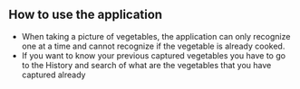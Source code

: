 ## How to use the application
-	When taking a picture of vegetables, the application can only recognize one at a time and cannot recognize if the vegetable is already cooked.
-	If you want to know your previous captured vegetables you have to go to the History and search of what are the vegetables that you have captured already
